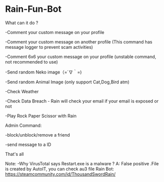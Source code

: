# Rain-Fun-Bot

What can it do ?

-Comment your custom message on your profile

-Comment your custom message on another profile
(This command has message logger to prevent scam activities)

-Comment 6x6 your custom message on your profile (unstable command, not recommended to use)

-Send random Neko image（=´∇｀=)

-Send random Animal Image (only support Cat,Dog,Bird atm)

-Check Weather

-Check Data Breach - Rain will check your email if your email is exposed or not

-Play Rock Paper Scissor with Rain

Admin Command:

-block/unblock/remove a friend

-send message to a ID

That's all

Note:
-Why VirusTotal says Restart.exe is a malware ? A: False positive .File is created by AutoIT, you can check au3 file
Rain Bot: https://steamcommunity.com/id/ThousandSwordRain/
